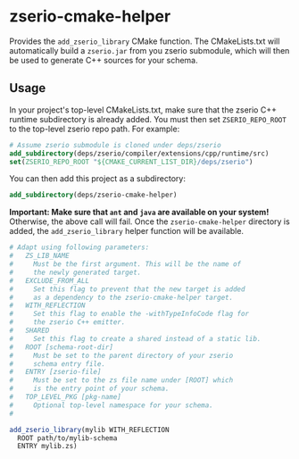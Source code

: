 # zserio-cmake-helper

Provides the `add_zserio_library` CMake function. The CMakeLists.txt will
automatically build a `zserio.jar` from you zserio submodule, which will
then be used to generate C++ sources for your schema.

## Usage

In your project's top-level CMakeLists.txt, make sure that the zserio C++
runtime subdirectory is already added. You must then set `ZSERIO_REPO_ROOT`
to the top-level zserio repo path. For example:

```cmake
# Assume zserio submodule is cloned under deps/zserio
add_subdirectory(deps/zserio/compiler/extensions/cpp/runtime/src)
set(ZSERIO_REPO_ROOT "${CMAKE_CURRENT_LIST_DIR}/deps/zserio")
```

You can then add this project as a subdirectory:

```cmake
add_subdirectory(deps/zserio-cmake-helper)
```

**Important: Make sure that `ant` and `java` are available on your system!**
Otherwise, the above call will fail. Once the `zserio-cmake-helper` directory
is added, the `add_zserio_library` helper function will be available.

```cmake
# Adapt using following parameters:
#   ZS_LIB_NAME
#     Must be the first argument. This will be the name of
#     the newly generated target.
#   EXCLUDE_FROM_ALL
#     Set this flag to prevent that the new target is added
#     as a dependency to the zserio-cmake-helper target.
#   WITH_REFLECTION
#     Set this flag to enable the -withTypeInfoCode flag for
#     the zserio C++ emitter.
#   SHARED
#     Set this flag to create a shared instead of a static lib.
#   ROOT [schema-root-dir]
#     Must be set to the parent directory of your zserio
#     schema entry file.
#   ENTRY [zserio-file]
#     Must be set to the zs file name under [ROOT] which
#     is the entry point of your schema.
#   TOP_LEVEL_PKG [pkg-name]
#     Optional top-level namespace for your schema.
#

add_zserio_library(mylib WITH_REFLECTION
  ROOT path/to/mylib-schema
  ENTRY mylib.zs)
```
